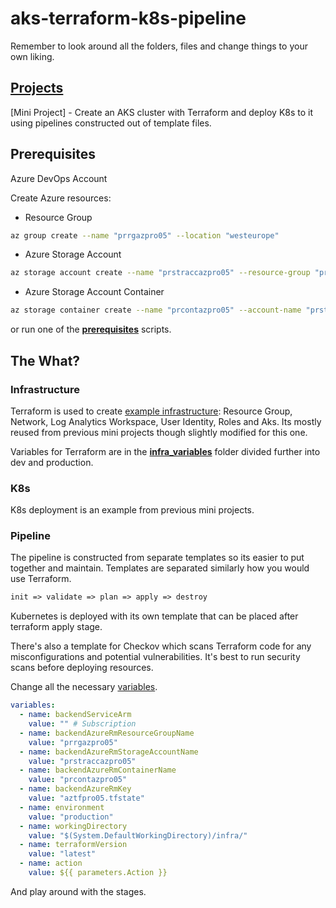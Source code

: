 # aks-terraform-k8s-pipeline

Remember to look around all the folders, files and change things to your own liking.

## [Projects](https://github.com/RustyTake-Off/projects)

[Mini Project] - Create an AKS cluster with Terraform and deploy K8s to it using pipelines constructed out of template files.

## Prerequisites

Azure DevOps Account

Create Azure resources:

* Resource Group

```bash
az group create --name "prrgazpro05" --location "westeurope"
```

* Azure Storage Account

```bash
az storage account create --name "prstraccazpro05" --resource-group "prrgazpro05" --location "westeurope" --sku Standard_LRS
```

* Azure Storage Account Container

```bash
az storage container create --name "prcontazpro05" --account-name "prstraccazpro05"
```

or run one of the [**prerequisites**](https://github.com/RustyTake-Off/aks-terraform-k8s-pipeline/tree/main/prerequisites) scripts.

## The What?

### Infrastructure

Terraform is used to create [example infrastructure](https://github.com/RustyTake-Off/aks-terraform-k8s-pipeline/tree/main/infra): Resource Group, Network, Log Analytics Workspace, User Identity, Roles and Aks. Its mostly reused from previous mini projects though slightly modified for this one.

Variables for Terraform are in the [**infra_variables**](https://github.com/RustyTake-Off/aks-terraform-k8s-pipeline/tree/main/infra_variables) folder divided further into dev and production.

### K8s

K8s deployment is an example from previous mini projects.

### Pipeline

The pipeline is constructed from separate templates so its easier to put together and maintain. Templates are separated similarly how you would use Terraform.

```txt
init => validate => plan => apply => destroy
```

Kubernetes is deployed with its own template that can be placed after terraform apply stage.

There's also a template for Checkov which scans Terraform code for any misconfigurations and potential vulnerabilities. It's best to run security scans before deploying resources.

Change all the necessary [variables](https://github.com/RustyTake-Off/aks-terraform-k8s-pipeline/blob/main/pipelines/ado_pipeline.yaml).

```yaml
variables:
  - name: backendServiceArm
    value: "" # Subscription
  - name: backendAzureRmResourceGroupName
    value: "prrgazpro05"
  - name: backendAzureRmStorageAccountName
    value: "prstraccazpro05"
  - name: backendAzureRmContainerName
    value: "prcontazpro05"
  - name: backendAzureRmKey
    value: "aztfpro05.tfstate"
  - name: environment
    value: "production"
  - name: workingDirectory
    value: "$(System.DefaultWorkingDirectory)/infra/"
  - name: terraformVersion
    value: "latest"
  - name: action
    value: ${{ parameters.Action }}
```

 And play around with the stages.
